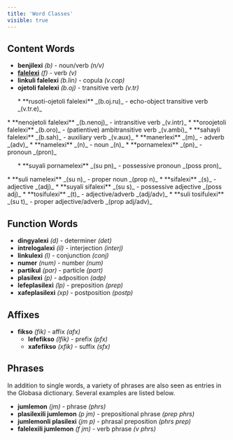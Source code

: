 ```yaml
---
title: 'Word Classes'
visible: true
---
```


## Content Words

* **benjilexi** _(b)_ - noun/verb _(n/v)_
* **[falelexi](/gramati/inharelexi#falelexili_klase)** _(f)_ - verb _(v)_
 * **linkuli falelexi** _(b.lin)_ - copula _(v.cop)_
 * **ojetoli falelexi** _(b.oj)_ - transitive verb _(v.tr)_
 <ul>
 * **rusoti-ojetoli falelexi** _(b.oj.ru)_ - echo-object transitive verb _(v.tr.e)_
</ul>
 * **nenojetoli falelexi** _(b.nenoj)_ - intransitive verb _(v.intr)_
 * **oroojetoli falelexi** _(b.oro)_ - (patientive) ambitransitive verb _(v.ambi)_
 * **sahayli falelexi** _(b.sah)_ - auxiliary verb _(v.aux)_
* **manerlexi** _(m)_ - adverb _(adv)_
* **namelexi** _(n)_ - noun _(n)_
 * **pornamelexi** _(pn)_ - pronoun _(pron)_
<ul>
 * **suyali pornamelexi** _(su pn)_ - possessive pronoun _(poss pron)_
</ul>
 * **suli namelexi** _(su n)_ - proper noun _(prop n)_
* **sifalexi** _(s)_ - adjective _(adj)_
 * **suyali sifalexi** _(su s)_ - possessive adjective _(poss adj)_
* **tosifulexi** _(t)_ - adjective/adverb _(adj/adv)_
 * **suli tosifulexi** _(su t)_ - proper adjective/adverb _(prop adj/adv)_

## Function Words

* **dingyalexi** _(d)_ - determiner _(det)_
* **intrelogalexi** _(il)_ - interjection _(interj)_
* **linkulexi** _(l)_ - conjunction _(conj)_
* **numer** _(num)_ - number _(num)_
* **partikul** _(par)_ - particle _(part)_
* **plasilexi** _(p)_ - adposition _(adp)_
 * **lefeplasilexi** _(lp)_ - preposition _(prep)_
 * **xafeplasilexi** _(xp)_ - postposition _(postp)_

## Affixes

* **fikso** _(fik)_ - affix _(afx)_
  * **lefefikso** _(lfik)_ - prefix _(pfx)_
  * **xafefikso** _(xfik)_ - suffix _(sfx)_

## Phrases

In addition to single words, a variety of phrases are also seen as entries in the Globasa dictionary. Several examples are listed below. 

* **jumlemon** _(jm)_ - phrase _(phrs)_
 * **plasilexili jumlemon** _(p jm)_ - prepositional phrase _(prep phrs)_
 * **jumlemonli plasilexi** _(jm p)_ - phrasal preposition _(phrs prep)_
 * **falelexili jumlemon** _(f jm)_ - verb phrase _(v phrs)_